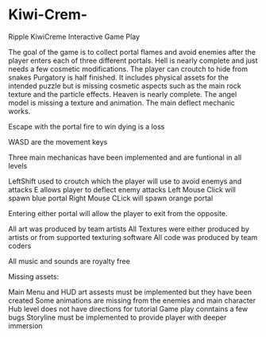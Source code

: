 # Kiwi-Crem-

Ripple 
KiwiCreme Interactive
Game Play 

The goal of the game is to collect portal flames and avoid enemies after the player enters each of three different portals. 
Hell is nearly complete and just needs a few cosmetic modifications. The player can croutch to hide from snakes 
Purgatory is half finished. It includes physical assets for the intended puzzle but is missing cosmetic aspects such as the main rock texture and the particle effects. 
Heaven is nearly complete. The angel model is missing a texture and animation. The main deflect mechanic works. 

Escape with the portal fire to win 
dying is a loss


WASD are the movement keys 

Three main mechanicas have been implemented and are funtional in all levels

LeftShift used to croutch which the player will use to avoid enemys and attacks 
E allows player to deflect enemy attacks 
Left Mouse Click will spawn blue portal 
Right Mouse CLick will spawn orange portal 

Entering either portal will allow the player to exit from the opposite. 





All art was produced by team artists 
All Textures were either produced by artists or from supported texturing software 
All code was produced by team coders 

All music and sounds are royalty free



Missing assets: 

Main Menu and HUD art assests must be implemented but they have been created
Some animations are missing from the enemies and main character 
Hub level does not have directions for tutorial 
Game play conntains a few bugs 
Storyline must be implemented to provide player with deeper immersion 
